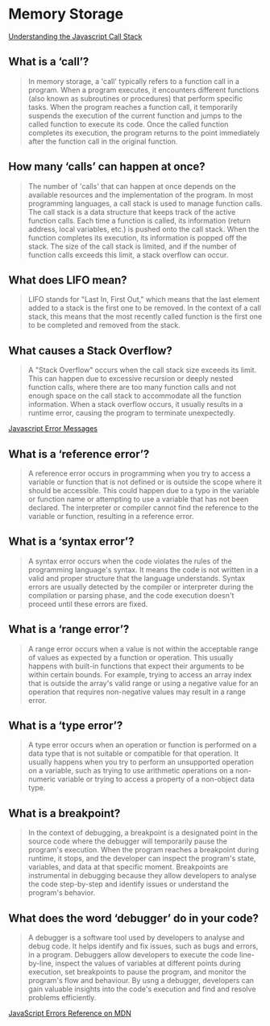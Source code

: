 # Memory Storage

[Understanding the Javascript Call Stack](https://medium.freecodecamp.org/understanding-the-javascript-call-stack-861e41ae61d4)

## What is a ‘call’?

> In memory storage, a 'call' typically refers to a function call in a program. When a program executes, it encounters different functions (also known as subroutines or procedures) that perform specific tasks. When the program reaches a function call, it temporarily suspends the execution of the current function and jumps to the called function to execute its code. Once the called function completes its execution, the program returns to the point immediately after the function call in the original function.

## How many ‘calls’ can happen at once?

> The number of 'calls' that can happen at once depends on the available resources and the implementation of the program. In most programming languages, a call stack is used to manage function calls. The call stack is a data structure that keeps track of the active function calls. Each time a function is called, its information (return address, local variables, etc.) is pushed onto the call stack. When the function completes its execution, its information is popped off the stack. The size of the call stack is limited, and if the number of function calls exceeds this limit, a stack overflow can occur.

## What does LIFO mean?

> LIFO stands for "Last In, First Out," which means that the last element added to a stack is the first one to be removed. In the context of a call stack, this means that the most recently called function is the first one to be completed and removed from the stack.

## What causes a Stack Overflow?

> A "Stack Overflow" occurs when the call stack size exceeds its limit. This can happen due to excessive recursion or deeply nested function calls, where there are too many function calls and not enough space on the call stack to accommodate all the function information. When a stack overflow occurs, it usually results in a runtime error, causing the program to terminate unexpectedly.

[Javascript Error Messages](https://codeburst.io/javascript-error-messages-debugging-d23f84f0ae7c)

## What is a ‘reference error’?

> A reference error occurs in programming when you try to access a variable or function that is not defined or is outside the scope where it should be accessible. This could happen due to a typo in the variable or function name or attempting to use a variable that has not been declared. The interpreter or compiler cannot find the reference to the variable or function, resulting in a reference error.

## What is a ‘syntax error’?

> A syntax error occurs when the code violates the rules of the programming language's syntax. It means the code is not written in a valid and proper structure that the language understands. Syntax errors are usually detected by the compiler or interpreter during the compilation or parsing phase, and the code execution doesn't proceed until these errors are fixed.

## What is a ‘range error’?

> A range error occurs when a value is not within the acceptable range of values as expected by a function or operation. This usually happens with built-in functions that expect their arguments to be within certain bounds. For example, trying to access an array index that is outside the array's valid range or using a negative value for an operation that requires non-negative values may result in a range error.

## What is a ‘type error’?

> A type error occurs when an operation or function is performed on a data type that is not suitable or compatible for that operation. It usually happens when you try to perform an unsupported operation on a variable, such as trying to use arithmetic operations on a non-numeric variable or trying to access a property of a non-object data type.

## What is a breakpoint?

> In the context of debugging, a breakpoint is a designated point in the source code where the debugger will temporarily pause the program's execution. When the program reaches a breakpoint during runtime, it stops, and the developer can inspect the program's state, variables, and data at that specific moment. Breakpoints are instrumental in debugging because they allow developers to analyse the code step-by-step and identify issues or understand the program's behavior.

## What does the word ‘debugger’ do in your code?

> A debugger is a software tool used by developers to analyse and debug code. It helps identify and fix issues, such as bugs and errors, in a program. Debuggers allow developers to execute the code line-by-line, inspect the values of variables at different points during execution, set breakpoints to pause the program, and monitor the program's flow and behaviour. By usng a debugger, developers can gain valuable insights into the code's execution and find and resolve problems efficiently.

[JavaScript Errors Reference on MDN](https://developer.mozilla.org/en-US/docs/Web/JavaScript/Reference/Errors)






